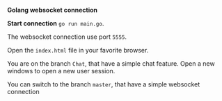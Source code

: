 **Golang websocket connection** 

**Start connection** `go run main.go`.

The websocket connection use port `5555`.

Open the `index.html` file in your favorite browser.

You are on the branch `Chat`, that have a simple chat feature.
Open a new windows to open a new user session.

You can switch to the branch `master`, that have a simple websocket connection
